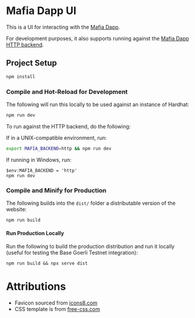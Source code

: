 # Mafia Dapp UI

This is a UI for interacting with the [Mafia Dapp](https://github.com/jrh3k5/mafia-dapp).

For development purposes, it also supports running against the [Mafia Dapp HTTP backend](https://github.com/jrh3k5/mafia-dapp-http).

## Project Setup

```sh
npm install
```

### Compile and Hot-Reload for Development

The following will run this locally to be used against an instance of Hardhat:

```sh
npm run dev
```

To run against the HTTP backend, do the following:

If in a UNIX-compatible environment, run:

```sh
export MAFIA_BACKEND=http && npm run dev
```

If running in Windows, run:

```
$env:MAFIA_BACKEND = 'http'
npm run dev
```

### Compile and Minify for Production

The following builds into the `dist/` folder a distributable version of the website:

```sh
npm run build
```

#### Run Production Locally

Run the following to build the production distribution and run it locally (useful for testing the Base Goerli Testnet integration):

```
npm run build && npx serve dist
```

# Attributions

* Favicon sourced from [icons8.com](https://icons8.com/icons/set/mafia)
* CSS template is from [free-css.com](https://www.free-css.com/free-css-templates/page89/city)